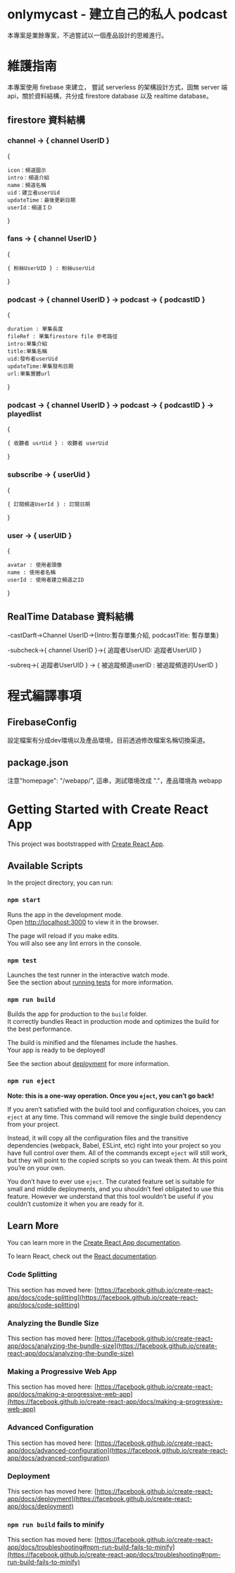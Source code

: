 # onlymycast - 建立自己的私人 podcast

本專案是業餘專案，不過嘗試以一個產品設計的思維進行。

# 維護指南

本專案使用 firebase 來建立， 嘗試 serverless 的架構設計方式，固無 server 端 api，關於資料結構，共分成 firestore database 以及 realtime database。

## firestore 資料結構

### channel -> { channel UserID }
{

	icon：頻道圖示
	intro：頻道介紹
	name：頻道名稱
	uid：建立者userUid
	updateTime：最後更新日期
	userId：頻道ＩＤ

}

### fans -> { channel UserID }
{

	{ 粉絲UserUID } : 粉絲userUid

}

### podcast -> { channel UserID } -> podcast -> { podcastID }
{
	
	duration : 單集長度
	fileRef : 單集firestore file 參考路徑
	intro:單集介紹
	title:單集名稱
	uid:發布者userUid
	updateTime:單集發布日期
	url:單集實體url

}

### podcast -> { channel UserID } -> podcast -> { podcastID } -> playedlist
{

	{ 收聽者 usrUid } : 收聽者 userUid

}

### subscribe -> { userUid }
{

	{ 訂閱頻道UserId } : 訂閱日期

}

### user -> { userUID }
{

	avatar : 使用者頭像
	name : 使用者名稱
	userId : 使用者建立頻道之ID

}

## RealTime Database 資料結構

-castDarft->Channel UserID->{Intro:暫存單集介紹, podcastTitle: 暫存單集}

-subcheck->{ channel UserID }->{ 追蹤者UserUID: 追蹤者UserUID }

-subreq->{ 追蹤者UserUID  } -> { 被追蹤頻道userID : 被追蹤頻道的UserID }

# 程式編譯事項

## FirebaseConfig
設定檔案有分成dev環境以及產品環境，目前透過修改檔案名稱切換渠道。

## package.json

注意"homepage": "/webapp/", 這串，測試環境改成 "."，產品環境為 webapp


# Getting Started with Create React App

This project was bootstrapped with [Create React App](https://github.com/facebook/create-react-app).

## Available Scripts

In the project directory, you can run:

### `npm start`

Runs the app in the development mode.\
Open [http://localhost:3000](http://localhost:3000) to view it in the browser.

The page will reload if you make edits.\
You will also see any lint errors in the console.

### `npm test`

Launches the test runner in the interactive watch mode.\
See the section about [running tests](https://facebook.github.io/create-react-app/docs/running-tests) for more information.

### `npm run build`

Builds the app for production to the `build` folder.\
It correctly bundles React in production mode and optimizes the build for the best performance.

The build is minified and the filenames include the hashes.\
Your app is ready to be deployed!

See the section about [deployment](https://facebook.github.io/create-react-app/docs/deployment) for more information.

### `npm run eject`

**Note: this is a one-way operation. Once you `eject`, you can’t go back!**

If you aren’t satisfied with the build tool and configuration choices, you can `eject` at any time. This command will remove the single build dependency from your project.

Instead, it will copy all the configuration files and the transitive dependencies (webpack, Babel, ESLint, etc) right into your project so you have full control over them. All of the commands except `eject` will still work, but they will point to the copied scripts so you can tweak them. At this point you’re on your own.

You don’t have to ever use `eject`. The curated feature set is suitable for small and middle deployments, and you shouldn’t feel obligated to use this feature. However we understand that this tool wouldn’t be useful if you couldn’t customize it when you are ready for it.

## Learn More

You can learn more in the [Create React App documentation](https://facebook.github.io/create-react-app/docs/getting-started).

To learn React, check out the [React documentation](https://reactjs.org/).

### Code Splitting

This section has moved here: [https://facebook.github.io/create-react-app/docs/code-splitting](https://facebook.github.io/create-react-app/docs/code-splitting)

### Analyzing the Bundle Size

This section has moved here: [https://facebook.github.io/create-react-app/docs/analyzing-the-bundle-size](https://facebook.github.io/create-react-app/docs/analyzing-the-bundle-size)

### Making a Progressive Web App

This section has moved here: [https://facebook.github.io/create-react-app/docs/making-a-progressive-web-app](https://facebook.github.io/create-react-app/docs/making-a-progressive-web-app)

### Advanced Configuration

This section has moved here: [https://facebook.github.io/create-react-app/docs/advanced-configuration](https://facebook.github.io/create-react-app/docs/advanced-configuration)

### Deployment

This section has moved here: [https://facebook.github.io/create-react-app/docs/deployment](https://facebook.github.io/create-react-app/docs/deployment)

### `npm run build` fails to minify

This section has moved here: [https://facebook.github.io/create-react-app/docs/troubleshooting#npm-run-build-fails-to-minify](https://facebook.github.io/create-react-app/docs/troubleshooting#npm-run-build-fails-to-minify)
